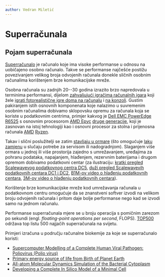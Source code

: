 ```yaml
---
author: Vedran Miletić
---
```


# Superračunala

## Pojam superračunala

[Superračunalo](https://en.wikipedia.org/wiki/Supercomputer) je računalo koje ima visoke performanse u odnosu na uobičajeno osobno računalo. Takve se performanse najčešće postižu povezivanjem velikog broja odvojenih računala donekle sličnih osobnim računalima korištenjem brze komunikacijske mreže.

Osobna računala su zadnjih 20--30 godina izrazito brzo napredovala u terminima performansi, dijelom [zahvaljujući igračima računalnih igara](https://youtu.be/jrEsCGoufvM) koji žele [igrati fotorealistične igre doma na računalu](https://youtu.be/3QL8LxDRTog) i [na konzoli](https://youtu.be/s44MO3i6qD0). Gustim pakiranjem istih osnovnih komponenata koje nalazimo u suvremenim osobnim računalima dobivamo sklopovsku opremu za računala koja se koriste u podatkovnim centrima, primjer kakvog je [Dell EMC PowerEdge R6525](https://youtu.be/Vog_DHvLgXo) s osnovnim procesorom [AMD Epyc](https://youtu.be/pq7yyVX5C_I) [druge generacije](https://youtu.be/mAnhQI2rjlA), koji je zasnovan na istoj tehnologiji kao i osnovni procesor za stolna i prijenosna računala [AMD](https://youtu.be/Dr5xTsi8RZY) [Ryzen](https://youtu.be/ViddsDFIkwY).

Takav i slični poslužitelji se zatim [stavljaju u ormare](https://youtu.be/ur8jiE9wM9A) (što omogućuje [laku zamjenu](https://youtu.be/xwPzr-5_QDY) u slučaju potrebe za servisom ili nadogradnjom). Slaganjem više ormara u jednoj ili više prostorija zajedno s umrežavanjem, uređajima za pohranu podataka, napajanjem, hlađenjem, rezervnim baterijama i drugom opremom dobivamo podatkovni centar (za ilustraciju: [kratki pregled Scalewayevog podatkovnog centra DC5](https://youtu.be/jorNf-L5u9g), [duži pregled Scalewayevih podatkovnih centara DC1 i DC2](https://youtu.be/n4GJrFAU3OA), [B1M-ov video o hlađenju podatkovnih centara](https://youtu.be/iiVq29DUuEw), [3M-ov video o hlađenju podatkovnih centara](https://youtu.be/ZJTQX3Htx3g)).

Korištenje brze komunikacijske mreže kod umrežavanja računala u podatkovnom centru omogućuje da se znanstveni softver izvodi na velikom broju odvojenih računala i pritom daje bolje performanse nego kad se izvodi samo na jednom računalu.

Performanse superračunala mjere se u broju operacija s pomičnim zarezom po sekundi (engl. *floating-point operations per second*, FLOPS). [TOP500](https://www.top500.org/) održava top listu 500 najjačih superračunala na svijetu.

Primjeri izračuna u području računalne biokemije za koje se superračunalo koristi:

- [Supercomputer Modelling of a Complete Human Viral Pathogen: Poliovirus (Polio virus)](https://youtu.be/Nih0Qa673FY)
- [Primary energy source of life from Birth of Planet Earth](https://youtu.be/NTgAok6n7I4)
- [All-atom Molecular Dynamics Simulation of the Bacterial Cytoplasm](https://youtu.be/5JcFgj2gHx8)
- [Developing a Complete In Silico Model of a Minimal Cell](https://youtu.be/vU-t7l6kZUE)
